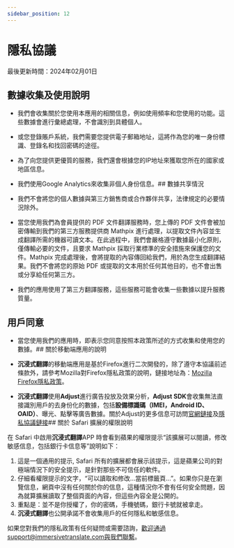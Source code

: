 ```yaml
---
sidebar_position: 12
---
```


# 隱私協議

最後更新時間：2024年02月01日

## 數據收集及使用說明

- 我們會收集關於您使用本應用的相關信息，例如使用頻率和您使用的功能。這些數據會進行彙總處理，不會識別到具體個人。
- 或您登錄賬戶系統，我們需要您提供電子郵箱地址，這將作為您的唯一身份標識、登錄名和找回密碼的途徑。
- 為了向您提供更優質的服務，我們還會根據您的IP地址來獲取您所在的國家或地區信息。
- 我們使用Google Analytics來收集非個人身份信息。## 數據共享情況

- 我們不會將您的個人數據與第三方銷售商或合作夥伴共享，法律規定的必要情況除外。
- 當您使用我們為會員提供的 PDF 文件翻譯服務時，您上傳的 PDF 文件會被加密傳輸到我們的第三方服務提供商 Mathpix 進行處理，以提取文件內容並生成翻譯所需的機器可讀文本。在此過程中，我們會嚴格遵守數據最小化原則，僅傳輸必要的文件，且要求 Mathpix 採取行業標準的安全措施來保護您的文件。Mathpix 完成處理後，會將提取的內容傳回給我們，用於為您生成翻譯結果。我們不會將您的原始 PDF 或提取的文本用於任何其他目的，也不會出售或分享給任何第三方。
- 我們的應用使用了第三方翻譯服務，這些服務可能會收集一些數據以提升服務質量。

## 用戶同意

- 當您使用我們的應用時，即表示您同意按照本政策所述的方式收集和使用您的數據。## 關於移動端應用的說明

- **沉浸式翻譯**的移動端應用是基於Firefox進行二次開發的，除了遵守本協議前述條款外，請參考Mozilla對Firefox隱私政策的說明，鏈接地址為：[Mozilla Firefox隱私政策](https://www.mozilla.org/zh-CN/privacy/firefox/)。
- **沉浸式翻譯**使用**Adjust**進行廣告投放及效果分析，**Adjust SDK**會收集無法直接識別用戶的去身份化的數據，包括**設備標識碼（IMEI，Android ID、OAID）**、曝光、點擊等廣告數據。關於Adjust的更多信息可訪問[官網鏈接](https://www.adjust.com/)及[隱私協議鏈接](https://www.adjust.com/terms/privacy-policy/)## 關於 Safari 擴展的權限說明

在 Safari 中啟用**沉浸式翻譯**APP 時會看到蘋果的權限提示“該擴展可以閱讀，修改敏感信息，包括銀行卡信息等”說明如下：

1. 這是一個通用的提示, Safari 所有的擴展都會展示該提示，這是蘋果公司的對極端情況下的安全提示，是針對那些不可信任的軟件。
2. 仔細看權限提示的文字，“可以讀取和修改...當前標籤頁...”。如果你只是在瀏覽信息，網頁中沒有任何關於你的信息，這種情況你不會有任何安全問題，因為就算擴展讀取了整個頁面的內容，但這些內容全是公開的。
3. 重點是：並不是你授權了，你的密碼，手機號碼，銀行卡號就被拿走。
4. **沉浸式翻譯**也公開承諾不會收集用戶的任何隱私和敏感信息。

如果您對我們的隱私政策有任何疑問或需要諮詢，歡迎通過support@immersivetranslate.com與我們聯繫。